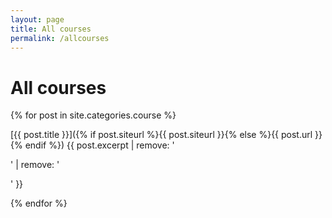```yaml
---
layout: page
title: All courses
permalink: /allcourses
---
```


# All courses

{% for post in site.categories.course %}

[{{ post.title }}]({% if post.siteurl %}{{ post.siteurl }}{% else %}{{ post.url }}{% endif %}) {{ post.excerpt | remove: '<p>' | remove: '</p>' }}

{% endfor %}
